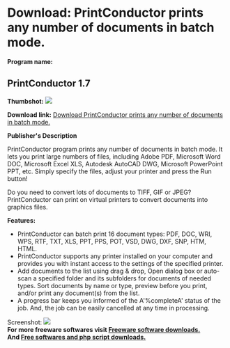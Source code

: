 # Download: PrintConductor prints any number of documents in batch mode.

**Program name:**

## PrintConductor 1.7

  
**Thumbshot:** ![](http://www.freewarefiles.com/screenshot/printconductor_md.gif)   
  
**Download link:** [Download PrintConductor prints any number of documents in batch mode.](http://freesoftwares.boysofts.com/PrintConductor_program_26673.html)  
  


**Publisher's Description**  
  


PrintConductor program prints any number of documents in batch mode. It lets you print large numbers of files, including Adobe PDF, Microsoft Word DOC, Microsoft Excel XLS, Autodesk AutoCAD DWG, Microsoft PowerPoint PPT, etc. Simply specify the files, adjust your printer and press the Run button! 

Do you need to convert lots of documents to TIFF, GIF or JPEG? PrintConductor can print on virtual printers to convert documents into graphics files.

**Features:**

  * PrintConductor can batch print 16 document types: PDF, DOC, WRI, WPS, RTF, TXT, XLS, PPT, PPS, POT, VSD, DWG, DXF, SNP, HTM, HTML. 
  * PrintConductor supports any printer installed on your computer and provides you with instant access to the settings of the specified printer. 
  * Add documents to the list using drag & drop, Open dialog box or auto-scan a specified folder and its subfolders for documents of needed types. Sort documents by name or type, preview before you print, and/or print any document(s) from the list. 
  * A progress bar keeps you informed of the A'%completeA' status of the job. And, the job can be easily cancelled at any time in processing. 

  
  
Screenshot: ![](http://www.freewarefiles.com/screenshot/printconductor.gif)   
**For more freeware softwares visit [Freeware software downloads.](http://freesoftwares.boysofts.com/)**   
**And [Free softwares and php script downloads.](http://www.boysofts.com/)**
